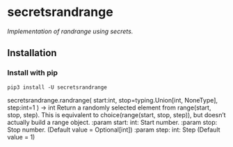 # secretsrandrange
*Implementation of randrange using secrets.*

## Installation
### Install with pip
```
pip3 install -U secretsrandrange
```

secretsrandrange.randrange(
	start:int,
	stop=typing.Union[int, NoneType],
	step:int=1
		) -> int
    Return a randomly selected element from range(start, stop, step).
    This is equivalent to choice(range(start, stop, step)),
    but doesn’t actually build a range object.
    :param start: int: Start number.
    :param stop: Stop number. (Default value = Optional[int])
    :param step: int: Step (Default value = 1)
